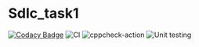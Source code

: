 # Sdlc_task1

[![Codacy Badge](https://app.codacy.com/project/badge/Grade/27b9693ff2d740738877776bbed24c0f)](https://www.codacy.com/manual/99002502/Sdlc_task1?utm_source=github.com&amp;utm_medium=referral&amp;utm_content=99002502/Sdlc_task1&amp;utm_campaign=Badge_Grade)
![CI](https://github.com/99002502/Sdlc_task1/workflows/CI/badge.svg?branch=master)
![cppcheck-action](https://github.com/99002502/Sdlc_task1/workflows/cppcheck-action/badge.svg)
![Unit testing](https://github.com/99002502/Sdlc_task1/workflows/Unit%20testing/badge.svg?branch=master)
